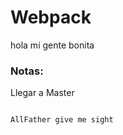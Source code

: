  # Webpack

 hola mi gente bonita

 ### Notas:

 Llegar a Master
 ```

 AllFather give me sight
 ```

